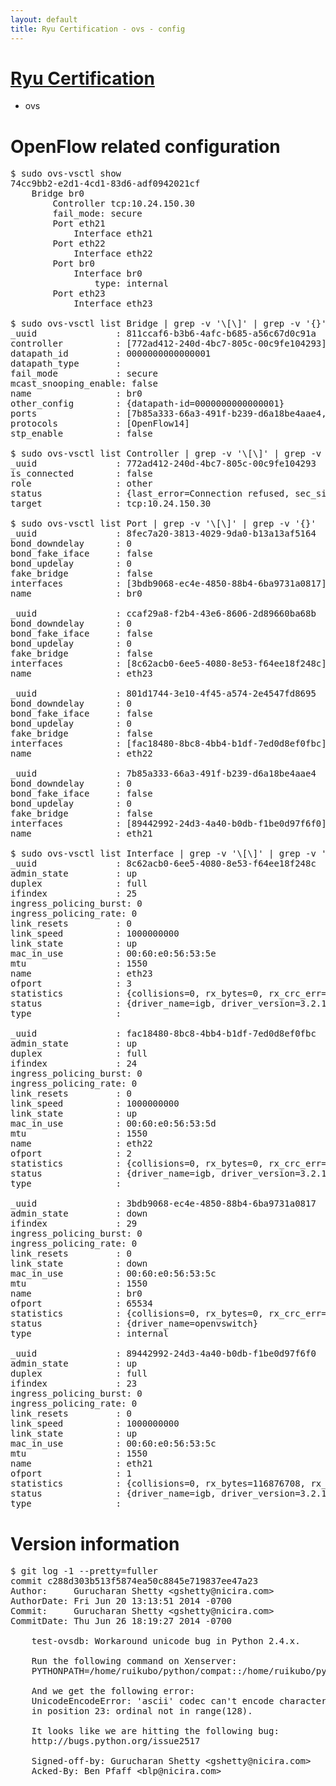 ```yaml
---
layout: default
title: Ryu Certification - ovs - config
---
```

# [Ryu Certification](http://osrg.github.io/ryu/certification.html)
* ovs 

# OpenFlow related configuration
<pre>
$ sudo ovs-vsctl show
74cc9bb2-e2d1-4cd1-83d6-adf0942021cf
    Bridge br0
        Controller tcp:10.24.150.30
        fail_mode: secure
        Port eth21
            Interface eth21
        Port eth22
            Interface eth22
        Port br0
            Interface br0
                type: internal
        Port eth23
            Interface eth23

$ sudo ovs-vsctl list Bridge | grep -v '\[\]' | grep -v '{}'
_uuid               : 811ccaf6-b3b6-4afc-b685-a56c67d0c91a
controller          : [772ad412-240d-4bc7-805c-00c9fe104293]
datapath_id         : 0000000000000001
datapath_type       : 
fail_mode           : secure
mcast_snooping_enable: false
name                : br0
other_config        : {datapath-id=0000000000000001}
ports               : [7b85a333-66a3-491f-b239-d6a18be4aae4, 801d1744-3e10-4f45-a574-2e4547fd8695, 8fec7a20-3813-4029-9da0-b13a13af5164, ccaf29a8-f2b4-43e6-8606-2d89660ba68b]
protocols           : [OpenFlow14]
stp_enable          : false

$ sudo ovs-vsctl list Controller | grep -v '\[\]' | grep -v '{}'
_uuid               : 772ad412-240d-4bc7-805c-00c9fe104293
is_connected        : false
role                : other
status              : {last_error=Connection refused, sec_since_connect=652, sec_since_disconnect=1, state=BACKOFF}
target              : tcp:10.24.150.30

$ sudo ovs-vsctl list Port | grep -v '\[\]' | grep -v '{}'
_uuid               : 8fec7a20-3813-4029-9da0-b13a13af5164
bond_downdelay      : 0
bond_fake_iface     : false
bond_updelay        : 0
fake_bridge         : false
interfaces          : [3bdb9068-ec4e-4850-88b4-6ba9731a0817]
name                : br0

_uuid               : ccaf29a8-f2b4-43e6-8606-2d89660ba68b
bond_downdelay      : 0
bond_fake_iface     : false
bond_updelay        : 0
fake_bridge         : false
interfaces          : [8c62acb0-6ee5-4080-8e53-f64ee18f248c]
name                : eth23

_uuid               : 801d1744-3e10-4f45-a574-2e4547fd8695
bond_downdelay      : 0
bond_fake_iface     : false
bond_updelay        : 0
fake_bridge         : false
interfaces          : [fac18480-8bc8-4bb4-b1df-7ed0d8ef0fbc]
name                : eth22

_uuid               : 7b85a333-66a3-491f-b239-d6a18be4aae4
bond_downdelay      : 0
bond_fake_iface     : false
bond_updelay        : 0
fake_bridge         : false
interfaces          : [89442992-24d3-4a40-b0db-f1be0d97f6f0]
name                : eth21

$ sudo ovs-vsctl list Interface | grep -v '\[\]' | grep -v '{}'
_uuid               : 8c62acb0-6ee5-4080-8e53-f64ee18f248c
admin_state         : up
duplex              : full
ifindex             : 25
ingress_policing_burst: 0
ingress_policing_rate: 0
link_resets         : 0
link_speed          : 1000000000
link_state          : up
mac_in_use          : 00:60:e0:56:53:5e
mtu                 : 1550
name                : eth23
ofport              : 3
statistics          : {collisions=0, rx_bytes=0, rx_crc_err=0, rx_dropped=0, rx_errors=0, rx_frame_err=0, rx_over_err=0, rx_packets=0, tx_bytes=99294000, tx_dropped=0, tx_errors=0, tx_packets=66196}
status              : {driver_name=igb, driver_version=3.2.10-k, firmware_version=2.10-9}
type                : 

_uuid               : fac18480-8bc8-4bb4-b1df-7ed0d8ef0fbc
admin_state         : up
duplex              : full
ifindex             : 24
ingress_policing_burst: 0
ingress_policing_rate: 0
link_resets         : 0
link_speed          : 1000000000
link_state          : up
mac_in_use          : 00:60:e0:56:53:5d
mtu                 : 1550
name                : eth22
ofport              : 2
statistics          : {collisions=0, rx_bytes=0, rx_crc_err=0, rx_dropped=0, rx_errors=0, rx_frame_err=0, rx_over_err=0, rx_packets=0, tx_bytes=40951624, tx_dropped=0, tx_errors=0, tx_packets=27594}
status              : {driver_name=igb, driver_version=3.2.10-k, firmware_version=2.10-9}
type                : 

_uuid               : 3bdb9068-ec4e-4850-88b4-6ba9731a0817
admin_state         : down
ifindex             : 29
ingress_policing_burst: 0
ingress_policing_rate: 0
link_resets         : 0
link_state          : down
mac_in_use          : 00:60:e0:56:53:5c
mtu                 : 1550
name                : br0
ofport              : 65534
statistics          : {collisions=0, rx_bytes=0, rx_crc_err=0, rx_dropped=0, rx_errors=0, rx_frame_err=0, rx_over_err=0, rx_packets=0, tx_bytes=0, tx_dropped=0, tx_errors=0, tx_packets=0}
status              : {driver_name=openvswitch}
type                : internal

_uuid               : 89442992-24d3-4a40-b0db-f1be0d97f6f0
admin_state         : up
duplex              : full
ifindex             : 23
ingress_policing_burst: 0
ingress_policing_rate: 0
link_resets         : 0
link_speed          : 1000000000
link_state          : up
mac_in_use          : 00:60:e0:56:53:5c
mtu                 : 1550
name                : eth21
ofport              : 1
statistics          : {collisions=0, rx_bytes=116876708, rx_crc_err=0, rx_dropped=0, rx_errors=0, rx_frame_err=0, rx_over_err=0, rx_packets=78549, tx_bytes=0, tx_dropped=0, tx_errors=0, tx_packets=0}
status              : {driver_name=igb, driver_version=3.2.10-k, firmware_version=2.10-9}
type                : 
</pre>

# Version information
<pre>
$ git log -1 --pretty=fuller
commit c288d303b513f5874ea50c8845e719837ee47a23
Author:     Gurucharan Shetty &lt;gshetty@nicira.com&gt;
AuthorDate: Fri Jun 20 13:13:51 2014 -0700
Commit:     Gurucharan Shetty &lt;gshetty@nicira.com&gt;
CommitDate: Thu Jun 26 18:19:27 2014 -0700

    test-ovsdb: Workaround unicode bug in Python 2.4.x.
    
    Run the following command on Xenserver:
    PYTHONPATH=/home/ruikubo/python/compat::/home/ruikubo/python python ./tests/test-ovsdb.py     parse-atoms '{&quot;type&quot;: &quot;string&quot;, &quot;minLength&quot;: 2}'        '[&quot;&quot;]'     '[&quot;a&quot;]'     '[&quot;ab&quot;]'     '[&quot;abc&quot;]'     '[&quot;\ud834\udd1e&quot;]'
    
    And we get the following error:
    UnicodeEncodeError: 'ascii' codec can't encode character u'\U0001d11e'
    in position 23: ordinal not in range&#40;128&#41;.
    
    It looks like we are hitting the following bug:
    http://bugs.python.org/issue2517
    
    Signed-off-by: Gurucharan Shetty &lt;gshetty@nicira.com&gt;
    Acked-By: Ben Pfaff &lt;blp@nicira.com&gt;
</pre>
